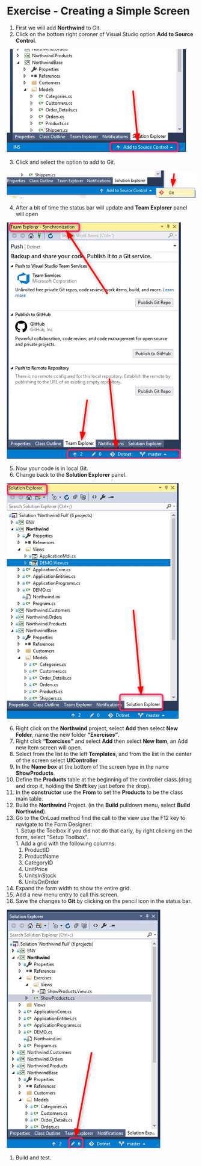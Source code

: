 ﻿# Exercise - Creating a Simple Screen

1. First we will add **Northwind** to Git.
2. Click on the bottom right coroner of Visual Studio option **Add to Source Control**.

![Add to source Control](2019-01-09_16h29_34.png)

3. Click and select the option to add to Git.

![Git](2019-01-09_16h32_58.png)

4. After a bit of time the status bar will update and **Team Explorer** panel will open

![Status bar](2019-01-09_16h35_33.png)

5. Now your code is in local Git.
6. Change back to the **Solution Explorer** panel.

![Solution Explorer](2019-01-09_16h51_43.png)

6. Right click on the **Northwind** project, select **Add** then select **New Folder**, name the new folder **“Exercises”**.
7.  Right click **“Exercises”** and select **Add** then select **New Item**, an Add new Item screen will open.
8.  Select from the list to the left **Templates**, and from the list in the center of the screen select **UIController**
9.  In the **Name box** at the bottom of the screen type in the name **ShowProducts**.
10. Define the **Products** table at the beginning of the controller class.(drag and drop it, holding the **Shift** key just before the drop).
11.  In the **constructor** use the **From** to set the **Products** to be the class main table.
12.  Build the **Northwind** Project. (in the **Build** pulldown menu, select **Build Northwind**).
13.  Go to the OnLoad method find the call to the view use the F12 key to navigate to the Form Designer:  
    1.  Setup the Toolbox if you did not do that early, by right clicking on the form, select "Setup Toolbox".  
    1.  Add a grid with the following columns:  
        1.  ProductID
        1.  ProductName
        1.  CategoryID
        1.  UnitPrice
        1.  UnitsInStock
        1.  UnitsOnOrder
1.  Expand the form width to show the entire grid. 
1.	Add a new menu entry to call this screen.
16. Save the changes to **Git** by clicking on the pencil icon in the status bar.

![Save To Git](2019-01-09_16h58_03.png)

1.	Build and test.
